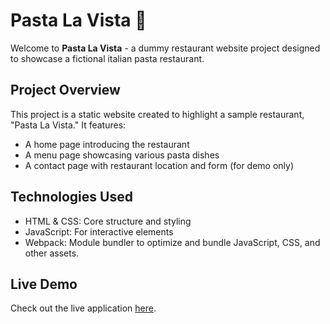 # Pasta La Vista :spaghetti:

Welcome to **Pasta La Vista** - a dummy restaurant website project designed to showcase a fictional italian pasta restaurant.

## Project Overview

This project is a static website created to highlight a sample restaurant, "Pasta La Vista."
It features: 

- A home page introducing the restaurant
- A menu page showcasing various pasta dishes
- A contact page with restaurant location and form (for demo only)

## Technologies Used
- HTML & CSS: Core structure and styling
- JavaScript: For interactive elements
- Webpack: Module bundler to optimize and bundle JavaScript, CSS, and other assets.

## **Live Demo**  
Check out the live application [here](https://yyueda.github.io/restaurant-page/).
